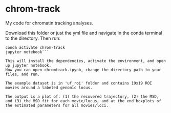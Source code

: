 # chrom-track
My code for chromatin tracking analyses.

Download this folder or just the yml file and navigate in the conda terminal to the directory. Then run:

```conda env create -f environment.yml
conda activate chrom-track
jupyter notebook```

This will install the dependencies, activate the environment, and open up jupyter notebook. 
Now you can open chromtrack.ipynb, change the directory path to your files, and run. 

The example dataset is in 'uf_roi' folder and contains 19x19 ROI movies around a labeled genomic locus.

The output is a plot of: (1) the recovered trajectory, (2) the MSD, and (3) the MSD fit for each movie/locus, and at the end boxplots of the estimated parameters for all movies/loci.

